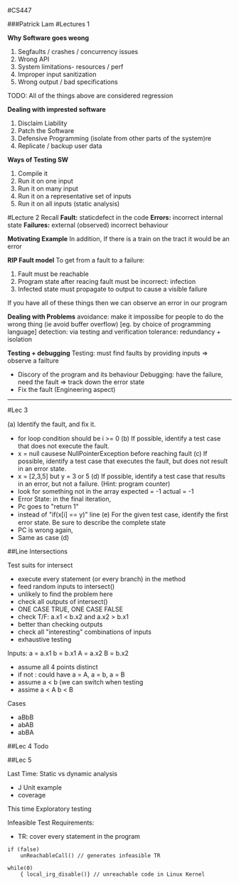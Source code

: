 #CS447

###Patrick Lam
#Lectures 1

**Why Software goes weong**

1. Segfaults / crashes / concurrency issues
2. Wrong API
3. System limitations- resources / perf
4. Improper input sanitization
5. Wrong output / bad specifications

TODO: All of the things above are considered regression

**Dealing with imprested software**

1. Disclaim Liability
2. Patch the Software
3. Defensive Programming (isolate from other parts of the system)re
4. Replicate / backup user data

**Ways of Testing SW**

1. Compile it
2. Run it on one input
3. Run it on many input
4. Run it on a representative set of inputs
5. Run it on all inputs (static analysis)

#Lecture 2
Recall
**Fault:** staticdefect in the code
**Errors:** incorrect internal state
**Failures:** external (observed) incorrect behaviour

**Motivating Example**
In addition, If there is a train on the tract it would be an error

**RIP Fault model**
To get from a fault to a failure:
1. Fault must be reachable
2. Program state after reacing fault must be incorrect: infection
3. Infected state must propagate to output to cause a visible failure

If you have all of these things then we can observe an error in our program

**Dealing with Problems**
avoidance: make it impossibe for people to do the wrong thing (ie avoid buffer overflow) [eg. by choice of programming language]
detection: via testing and verification 
tolerance: redundancy + isolation 

**Testing + debugging**
Testing: must find faults by providing inputs => observe a failture
* Discory of the program and its behaviour
Debugging: have the failure, need the fault => track down the error state
* Fix the fault (Engineering aspect)

---
#Lec 3

(a) Identify the fault, and ﬁx it.
* for loop condition should be i >= 0
(b) If possible, identify a test case that does not execute the fault.
* x = null causese NullPointerException before reaching fault
(c) If possible, identify a test case that executes the fault, but does not result in an error state.
* x = [2,3,5] but y = 3 or 5 
(d) If possible, identify a test case that results in an error, but not a failure. (Hint: program counter)
* look for something not in the array expected = -1 actual = -1
* Error State: in the final iteration,
 * Pc goes to "return 1"
 * instead of "if(x[i] == y)" line
(e) For the given test case, identify the ﬁrst error state. Be sure to describe the complete state
* PC is wrong again,
 * Same as case (d)
 
##Line Intersections

Test suits for intersect
* execute every statement (or every branch) in the method
* feed random inputs to intersect() 
 * unlikely to find the problem here 
* check all outputs of intersect()
 * ONE CASE TRUE, ONE CASE FALSE
* check T/F: a.x1 < b.x2 and a.x2 > b.x1
 * better than checking outputs
* check all "interesting" combinations of inputs
 * exhaustive testing
 
Inputs:
a = a.x1 
b = b.x1
A = a.x2
B = b.x2

* assume all 4 points distinct
 * if not : could have a = A, a = b, a = B
* assume a < b (we can switch when testing
* assime a < A b < B

Cases
* aBbB 
* abAB 
* abBA 

##Lec 4 Todo

##Lec 5

Last Time: Static vs dynamic analysis
* J Unit example
* coverage

This time Exploratory testing

Infeasible Test Requirements:
* TR:  cover every statement in the program
```
if (false)
    unReachableCall() // generates infeasible TR
```

```
while(0)
    { local_irg_disable()} // unreachable code in Linux Kernel    
```
